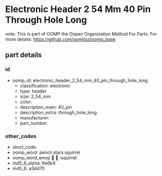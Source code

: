 # Electronic Header 2 54 Mm 40 Pin Through Hole Long  

note: This is part of OOMP the Oopen Organization Method For Parts. For more details: https://github.com/oomlout/oomp_base

##  part details





### id
* oomp_id: electronic_header_2_54_mm_40_pin_through_hole_long
  * classification: electronic
  * type: header
  * size: 2_54_mm
  * color: 
  * description_main: 40_pin
  * description_extra: through_hole_long
  * manufacturer: 
  * part_number: 

### other_codes
* short_code: 
* oomp_word: pencil stars squirrel
* oomp_word_emoji :pencil: :stars: :squirrel:
* md5_6_alpha: 6e6b4
* md5_6: a3dd70